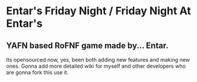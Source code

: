 # Entar's Friday Night / Friday Night At Entar's
## YAFN based RoFNF game made by... Entar.

Its opensourced now, yes, been both adding new features and making new ones.
Gonna add more detailed wiki for myself and other developers who are gonna fork this use it.
